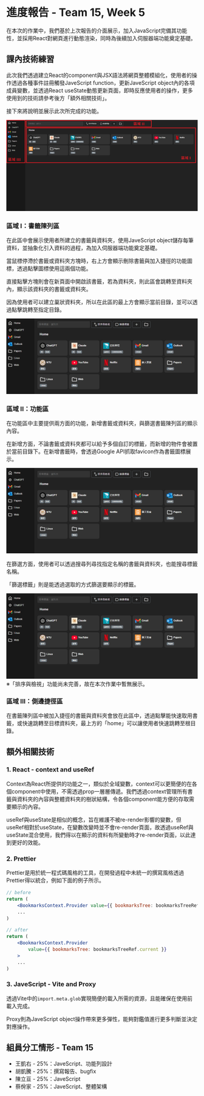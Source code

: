 # 進度報告 - Team 15, Week 5

在本次的作業中，我們基於上次報告的介面展示，加入JavaScript完備其功能性，並採用React對網頁進行動態渲染，同時為後續加入伺服器端功能奠定基礎。

## 課內技術練習

此次我們透過建立React的component與JSX語法將網頁整體模組化，使用者的操作透過各種事件註冊觸發JaveScript function，更新JaveScript object內的各項成員變數，並透過React useState動態更新頁面，即時反應使用者的操作，更多使用到的技術請參考後方「額外相關技術」。

接下來將說明並展示此次所完成的功能。

![img1](./report_imgs/Week05/img1.png)

### 區域 I：書籤陳列區

在此區中會展示使用者所建立的書籤與資料夾，使用JaveScript object儲存每筆資料，並抽象化引入資料的過程，為加入伺服器端功能奠定基礎。

當鼠標停滯於書籤或資料夾方塊時，右上方會顯示刪除書籤與加入捷徑的功能圖標，透過點擊圖標使用這兩個功能。

直接點擊方塊則會在新頁面中開啟該書籤，若為資料夾，則此區會跳轉至資料夾內，顯示該資料夾的書籤或資料夾。

因為使用者可以建立巢狀資料夾，所以在此區的最上方會顯示當前目錄，並可以透過點擊跳轉至指定目錄。

![img2](./report_imgs/Week05/img2.gif)

### 區域 II：功能區

在功能區中主要提供兩方面的功能，新增書籤或資料夾，與篩選書籤陳列區的顯示內容。

在新增方面，不論書籤或資料夾都可以給予多個自訂的標籤，而新增的物件會被置於當前目錄下。在新增書籤時，會透過Google API抓取favicon作為書籤圖標展示。

![img3](./report_imgs/Week05/img3.gif)

在篩選方面，使用者可以透過搜尋列尋找指定名稱的書籤與資料夾，也能搜尋標籤名稱。

「篩選標籤」則是能透過選取的方式篩選要顯示的標籤。

![img5](./report_imgs/Week05/img5.gif)
※「排序與檢視」功能尚未完善，故在本次作業中暫無展示。

### 區域 III：側邊捷徑區

在書籤陳列區中被加入捷徑的書籤與資料夾會放在此區中，透過點擊能快速取用書籤，或快速跳轉至目標資料夾，最上方的「home」可以讓使用者快速跳轉至根目錄。

## 額外相關技術

### 1. React - context and useRef

Context為React所提供的功能之一，類似於全域變數，context可以更簡便的在各個component中使用，不需透過prop一層層傳遞。我們透過context管理所有書籤與資料夾的內容與整體資料夾的樹狀結構，令各個component能方便的存取需要顯示的內容。

useRef與useState是相似的概念，旨在維護不被re-render影響的變數，但useRef相對於useState，在變數改變時並不會re-render頁面，故透過useRef與useState混合使用，我們得以在顯示的資料有所變動時才re-render頁面，以此達到更好的效能。

### 2. Prettier

Prettier是用於統一程式碼風格的工具，在開發過程中未統一的撰寫風格透過Prettier得以統合，例如下面的例子所示。

```jsx
// before
return (
    <BookmarksContext.Provider value={{ bookmarksTree: bookmarksTreeRef.current }}>
    ...
)
```
```jsx
// after
return (
    <BookmarksContext.Provider
        value={{ bookmarksTree: bookmarksTreeRef.current }}
    >
    ...
)
```

### 3. JaveScript - Vite and Proxy

透過Vite中的`import.meta.glob`實現簡便的載入所需的資源，且能確保在使用前載入完成。

Proxy則為JaveScript object操作帶來更多彈性，能夠對鑑值進行更多判斷並決定對應操作。

## 組員分工情形 - Team 15

- 王凱右 - 25%：JaveScript、功能列設計
- 胡凱騰 - 25%：撰寫報告、bugfix
- 陳立亘 - 25%：JaveScript
- 蔡佾家 - 25%：JaveScript、整體架構
